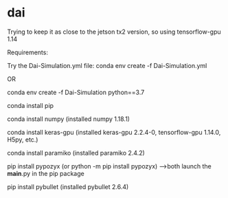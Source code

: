 # dai
Trying to keep it as close to the jetson tx2 version, so using tensorflow-gpu 1.14

Requirements:

Try the Dai-Simulation.yml file:
conda env create -f Dai-Simulation.yml

OR

conda env create -f Dai-Simulation python==3.7

conda install pip

conda install numpy (installed numpy 1.18.1)

conda install keras-gpu (installed keras-gpu 2.2.4-0, tensorflow-gpu 1.14.0, H5py, etc.) 

conda install paramiko (installed paramiko 2.4.2)

pip install pypozyx (or python -m pip install pypozyx) -->both launch the __main__.py in the pip package

pip install pybullet (installed pybullet 2.6.4)

